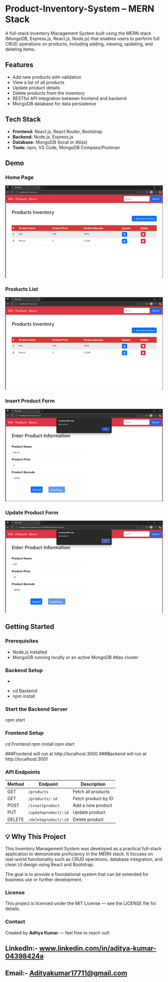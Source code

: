 # Product-Inventory-System – MERN Stack

A full-stack Inventory Management System built using the MERN stack (MongoDB, Express.js, React.js, Node.js) that enables users to perform full CRUD operations on products, including adding, viewing, updating, and deleting items.

## Features

- Add new products with validation
- View a list of all products
- Update product details
- Delete products from the inventory
- RESTful API integration between frontend and backend
- MongoDB database for data persistence

## Tech Stack

- **Frontend:** React.js, React Router, Bootstrap
- **Backend:** Node.js, Express.js
- **Database:** MongoDB (local or Atlas)
- **Tools:** npm, VS Code, MongoDB Compass/Postman


## Demo

### Home Page
![Home Page](./screenshots/home.png)

### Products List
![Products List](./screenshots/products.png)

### Insert Product Form
![Insert Product](./screenshots/insert-product.png)

### Update Product Form
![Update Product](./screenshots/update-product.png)


## Getting Started

### Prerequisites

- Node.js installed
- MongoDB running locally or an active MongoDB Atlas cluster

### Backend Setup

- ```bash
- cd Backend
- npm install


### Start the Backend Server

npm start


### Frontend Setup

cd Frontend
npm install
npm start

###Frontend will run at http://localhost:3000
###Backend will run at http://localhost:3001


### API Endpoints

| Method | Endpoint             | Description         |
| ------ | -------------------- | ------------------- |
| GET    | `/products`          | Fetch all products  |
| GET    | `/products/:id`      | Fetch product by ID |
| POST   | `/insertproduct`     | Add a new product   |
| PUT    | `/updateproduct/:id` | Update product      |
| DELETE | `/deleteproduct/:id` | Delete product      |


## 💡 Why This Project

This Inventory Management System was developed as a practical full-stack application to demonstrate proficiency in the MERN stack. It focuses on real-world functionality such as CRUD operations, database integration, and clean UI design using React and Bootstrap.

The goal is to provide a foundational system that can be extended for business use or further development.



### License

This project is licensed under the MIT License — see the LICENSE file for details.

### Contact

Created by **Aditya Kumar** — feel free to reach out!
## LinkedIn:- **www.linkedin.com/in/aditya-kumar-04398424a**
## Email:- **Adityakumar17711@gmail.com**
